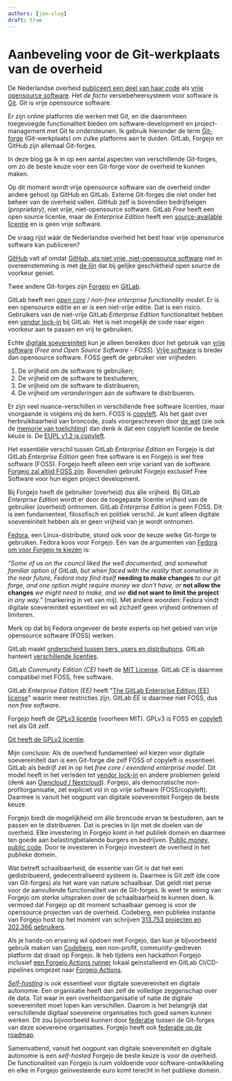 ```yaml
---
authors: [jan-vlug]
draft: true
---
```


# Aanbeveling voor de Git-werkplaats van de overheid

De Nederlandse overheid [publiceert een deel van haar
code](https://oss.developer.overheid.nl/repositories) als [vrije
opensource
software](https://fsfe.org/freesoftware/freesoftware.nl.html). Het *de
facto* versiebeheersysteem voor software is [Git](https://git-scm.com/).
Git is vrije opensource software.

Er zijn online platforms die werken met Git, en die daaromheen
toegevoegde functionaliteit bieden om software-development en
project-management met Git te ondersteunen. Ik gebruik hieronder de term
[Git-forge](https://en.wikipedia.org/wiki/Forge_(software))
(Git-werkplaats) om zulke platforms aan te duiden. GitLab, Forgejo en
GitHub zijn allemaal Git-forges.

In deze blog ga ik in op een aantal aspecten van verschillende
Git-forges, om zo de beste keuze voor een Git-forge voor de overheid te
kunnen maken.

<!-- truncate -->

Op dit moment wordt vrije opensource software van de overheid onder
andere gehost op GitHub en GitLab. Externe Git-forges die niet onder het
beheer van de overheid vallen. GitHub zelf is bovendien bedrijfseigen
(*proprietary*), niet vrije, niet-opensource software. GitLab *Free*
heeft een open source licentie, maar de *Enterprise Edition* heeft een
[source-available
licentie](https://handbook.gitlab.com/handbook/marketing/brand-and-product-marketing/product-and-solution-marketing/tiers/#overview)
en is geen vrije software.

De vraag rijst wáár de Nederlandse overheid het best haar vrije
opensource software kan publiceren?

[GitHub](https://github.com/) valt af omdat [GitHub, als niet vrije,
niet-opensource software](https://sfconservancy.org/GiveUpGitHub/) niet
in overeenstemming is met [de
lijn](https://open.overheid.nl/documenten/ronl-d468e28d-dfbc-43fe-92cc-77b7f861096e/pdf)
dat bij gelijke geschiktheid open source de voorkeur geniet.

Twee andere Git-forges zijn [Forgejo](https://forgejo.org/) en
[GitLab](https://gitlab.com/).

GitLab heeft een [*open
core*](https://en.wikipedia.org/wiki/Open-core_model) */ non-free
enterprise functionality model*. Er is een opensource editie en er is
een niet-vrije editie. Dat is een risico. Gebruikers van de niet-vrije
GitLab *Enterprise Edition* functionaliteit hebben een [vendor
lock-in](https://nl.wikipedia.org/wiki/Vendor_lock-in) bij GitLab. Het
is niet mogelijk de code naar eigen voorkeur aan te passen en vrij te
gebruiken.

Echte [digitale
soevereiniteit](https://www.tweedekamer.nl/zoeken?qry=position+paper+digitale+soevereiniteit&form_build_id=form-qdVAkRjc9-ixopjCXk_eYwERCpEpkS2_Zz1uURDIDxk&form_id=tk_external_data_autonomy_search_form)
kun je alleen bereiken door het gebruik van [vrije
software](https://audio-video.gnu.org/video/TEDxGE2014_Stallman05_LQ.webm)
(*Free and Open Source Software - FOSS*). [Vrije
software](https://www.gnu.org/philosophy/free-sw.html) is breder dan
opensource software. FOSS geeft de gebruiker vier vrijheden:

1.  De vrijheid om de software te gebruiken;
2.  De vrijheid om de software te bestuderen;
3.  De vrijheid om de software te distribueren;
4.  De vrijheid om *veranderingen* aan de software te distribueren.

Er zijn veel nuance-verschillen in verschillende free software
licenties, maar voorgaande is volgens mij de kern. FOSS is
[copyleft](https://nl.wikipedia.org/wiki/Copyleft). Als het gaat over
herbruikbaarheid van broncode, zoals voorgeschreven door
[de wet](https://wetten.overheid.nl/BWBR0036795/2024-06-19/#HoofdstukI_Artikel2a)
(zie ook de [memorie van toelichting](https://zoek.officielebekendmakingen.nl/kst-36382-3.pdf))
dan denk
ik dat een copyleft licentie de beste keuze is. De [EUPL v1.2 is
copyleft](https://interoperable-europe.ec.europa.eu/collection/eupl/news/understanding-eupl-v12).

Het essentiële verschil tussen GitLab *Enterprise Edition* en Forgejo is
dat GitLab *Enterprise Edition* geen free software is en Forgejo is wel
free software (FOSS). Forgejo heeft alleen een vrije variant van de
software. [Forgejo zal altijd FOSS zijn](https://forgejo.org/). Bovendien gebruikt Forgejo
exclusief Free Software voor hun eigen project development.

Bij Forgejo heeft de gebruiker (overheid) dus álle vrijheid. Bij GitLab
*Enterprise Edition* wordt er door de toegepaste licentie vrijheid van
de gebruiker (overheid) ontnomen. GitLab *Enterprise Edition* is geen
FOSS. Dit is een fundamenteel, filosofisch en politiek verschil. Je kunt
alleen digitale soevereiniteit hebben als er geen vrijheid van je wordt
ontnomen.

[Fedora](https://www.fedoraproject.org/), een Linux-distributie, stond
ook voor de keuze welke Git-forge te gebruiken. Fedora koos voor
Forgejo. Eén van de argumenten van [Fedora om voor Forgejo te
kiezen](https://communityblog.fedoraproject.org/fedora-chooses-forgejo/)
is:

*\"Some of us on the council liked the well documented, and somewhat
familiar option of GitLab, but when faced with the reality that sometime
in the near future, Fedora may find itself* **needing to make changes**
*to our git forge, and one option might require money we don't have, or*
**not allow the changes** *we might need to make, and we* **did not want
to limit the project** *in any way.\"* (markering in vet van mij). Met
andere woorden: Fedora vindt digitale soevereiniteit essentieel en wil
zichzelf geen vrijheid ontnemen of limiteren.

Merk op dat bij Fedora ongeveer de beste experts op het gebied van vrije
opensource software (FOSS) werken.

GitLab maakt [onderscheid tussen tiers, users en
distributions](https://handbook.gitlab.com/handbook/marketing/brand-and-product-marketing/product-and-solution-marketing/tiers/#history-of-ce-and-ee-distributions).
GitLab hanteert [verschillende
licenties](https://docs.gitlab.com/development/licensing/).

GitLab *Community Edition (CE)* heeft de
[MIT License](https://gitlab.com/gitlab-org/gitlab-foss/blob/master/LICENSE). GitLab *CE* is
daarmee compatibel met FOSS, free software.

GitLab *Enterprise Edition (EE)* heeft "[The GitLab Enterprise Edition
(EE) license](https://gitlab.com/gitlab-org/gitlab/-/blob/master/ee/LICENSE)"
waarin meer restricties zijn. GitLab *EE* is daarmee niet
FOSS, dus *non free software*.

Forgejo heeft de [GPLv3 licentie](https://forgejo.org/2024-08-gpl/)
(voorheen MIT). GPLv3 is FOSS en
[copyleft](https://en.wikipedia.org/wiki/Copyleft) net als Git zelf.

[Git heeft de GPLv2
licentie](https://git-scm.com/about/free-and-open-source).

Mijn conclusie: Als de overheid fundamenteel wil kiezen voor digitale
soevereiniteit dan is een Git-forge die zelf FOSS of copyleft is
essentieel. GitLab als bedrijf zet in op het *free core / exendend
enterprise model*. Dit model heeft in het verleden tot [vendor
lock-in](https://en.wikipedia.org/wiki/Vendor_lock-in) en andere
problemen geleid (denk aan [Owncloud /
Nextcloud](https://itsfoss.com/nextcloud-vs-owncloud/)). Forgejo, als
democratische non-profitorganisatie, zet
expliciet vol in op vrije software (FOSS/copyleft). Daarmee is vanuit
het oogpunt van digitale soevereiniteit Forgejo de beste keuze.

Forgejo biedt de mogelijkheid om álle broncode ervan te bestuderen, aan
te passen en te distribueren. Dat is precies in lijn met de doelen van
de overheid. Elke investering in Forgejo komt in het publiek domein en
daarmee ten goede aan belastingbetalende burgers en bedrijven. [Public
money, public code](https://publiccode.eu/en/). Door te investeren in
Forgejo investeert de overheid in het publieke domein.

Wat betreft schaalbaarheid, de essentie van Git is dat het een
gedistribueerd, gedecentraliseerd systeem is. Daarmee is Git zelf (de
core van Git-forges) als het ware van nature schaalbaar. Dat geldt niet
perse voor de aanvullende functionaliteit van de Git-forges. Ik weet te
weinig van Forgejo om sterke uitspraken over de schaalbaarheid te kunnen
doen. Ik vermoed dat Forgejo op dit moment schaalbaar genoeg is voor de
opensource projecten van de overheid. Codeberg, een publieke instantie
van Forgejo host op het moment van schrijven [313.753 projecten en
202.366 gebruikers](https://codeberg.org/about).

Als je hands-on ervaring wil opdoen met Forgejo, dan kun je bijvoorbeeld
gebruik maken van [Codeberg](https://codeberg.org/about), een
non-profit, community-gedreven platform dat draait op Forgejo. Ik heb
tijdens een hackathon Forgejo inclusief [een Forgejo Actions
runner](https://forgejo.org/docs/latest/admin/actions/) lokaal
geïnstalleerd en GitLab CI/CD-pipelines omgezet naar [Forgejo
Actions](https://forgejo.org/docs/next/user/actions/reference/).

[*Self-hosting*](https://en.wikipedia.org/wiki/Self-hosting_(web_services))
is ook essentieel voor digitale soevereiniteit en digitale autonomie.
Een organisatie heeft dan zelf de volledige zeggenschap over de
data. Tot waar in een overheidsorganisatie of natie de digitale
soevereiniteit moet lopen kan verschillen. Daarom is het belangrijk dat
verschillende digitaal soevereine organisaties toch goed samen kunnen
werken. Dit zou bijvoorbeeld kunnen door
[federatie](https://forgefed.org/) tussen de Git-forges van deze
soevereine organisaties. Forgejo heeft ook [federatie op de
roadmap](https://forgejo.org/2023-01-10-answering-forgejo-federation-questions/).

Samenvattend, vanuit het oogpunt van digitale soevereiniteit en digitale
autonomie is een *self-hosted* Forgejo de beste keuze is voor de
overheid. De functionaliteit van Forgejo is ruim voldoende voor
software-ontwikkeling en elke in Forgejo geïnvesteerde euro komt terecht
in het publieke domein.
